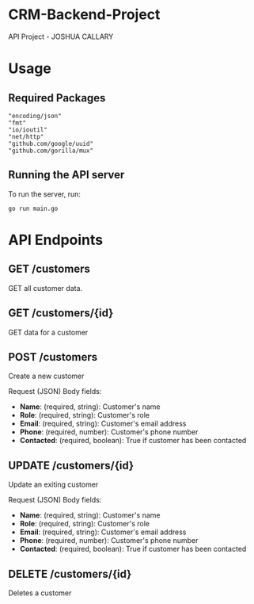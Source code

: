 # CRM-Backend-Project

API Project - JOSHUA CALLARY

# Usage

## Required Packages

    "encoding/json"
    "fmt"
    "io/ioutil"
    "net/http"
    "github.com/google/uuid"
    "github.com/gorilla/mux"

## Running the API server

To run the server, run:

```
go run main.go
```

# API Endpoints

## GET /customers

GET all customer data.

## GET /customers/{id}

GET data for a customer

## POST /customers

Create a new customer

Request (JSON) Body fields:

- **Name**: (required, string): Customer's name
- **Role**: (required, string): Customer's role
- **Email**: (required, string): Customer's email address
- **Phone**: (required, number): Customer's phone number
- **Contacted**: (required, boolean): True if customer has been contacted

## UPDATE /customers/{id}

Update an exiting customer

Request (JSON) Body fields:

- **Name**: (required, string): Customer's name
- **Role**: (required, string): Customer's role
- **Email**: (required, string): Customer's email address
- **Phone**: (required, number): Customer's phone number
- **Contacted**: (required, boolean): True if customer has been contacted

## DELETE /customers/{id}

Deletes a customer
